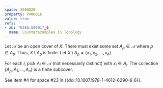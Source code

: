 ```yaml
---
space: S000020
property: P000016
value: true
refs:
- zb: "0386.54001"_6
  name: Counterexamples in Topology
---
```


Let $\mathcal{A}$ be an open cover of $X$. There must exist some set $A_p \in \mathcal{A}$ where $p \in A_p$. Thus, $X \setminus A_p$ is finite. Let $X \setminus A_p = \{x_1, x_2, \dots, x_n\}$.

For each $i$, pick $A_i \in \mathcal{A}$ (not necessarily distinct) with $x_i \in A_i$. The collection $\{A_p,A_1,\dots,A_n\}$ is a finite subcover.

See item #4 for space #23 in {{doi:10.1007/978-1-4612-6290-9_6}}.

